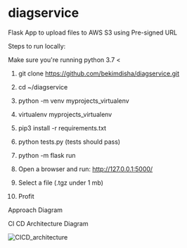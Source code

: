 # diagservice
Flask App to upload files to AWS S3 using Pre-signed URL

Steps to run locally:

Make sure you're running python 3.7 <

1. git clone https://github.com/bekimdisha/diagservice.git

2. cd ~/diagservice

3. python -m venv myprojects_virtualenv

4. virtualenv myprojects_virtualenv

5. pip3 install -r requirements.txt

6. python tests.py (tests should pass)

7. python -m flask run

8. Open a browser and run: http://127.0.0.1:5000/

9. Select a file (.tgz under 1 mb)

10. Profit


Approach Diagram



CI CD Architecture Diagram

![CICD_architecture](https://user-images.githubusercontent.com/1514469/139479049-43e77e1f-9b7c-4027-8d74-0b6feb10bf78.png)
